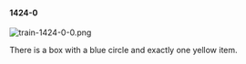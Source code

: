 #### 1424-0
![train-1424-0-0.png](https://github.com/lil-lab/nlvr/raw/master/nlvr/train/images/38/train-1424-0-0.png "train-1424-0-0.png")

There is a box with a blue circle and exactly one yellow item.